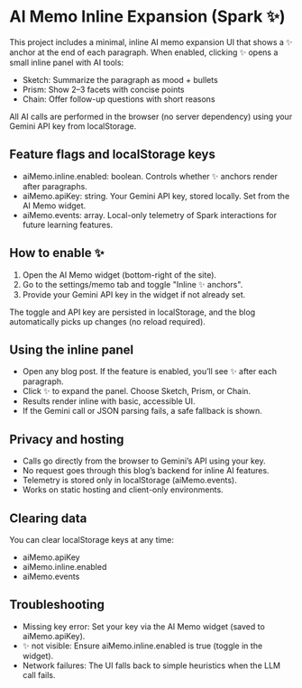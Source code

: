 # AI Memo Inline Expansion (Spark ✨)

This project includes a minimal, inline AI memo expansion UI that shows a ✨ anchor at the end of each paragraph. When enabled, clicking ✨ opens a small inline panel with AI tools:

- Sketch: Summarize the paragraph as mood + bullets
- Prism: Show 2–3 facets with concise points
- Chain: Offer follow-up questions with short reasons

All AI calls are performed in the browser (no server dependency) using your Gemini API key from localStorage.

## Feature flags and localStorage keys

- aiMemo.inline.enabled: boolean. Controls whether ✨ anchors render after paragraphs.
- aiMemo.apiKey: string. Your Gemini API key, stored locally. Set from the AI Memo widget.
- aiMemo.events: array. Local-only telemetry of Spark interactions for future learning features.

## How to enable ✨

1. Open the AI Memo widget (bottom-right of the site).
2. Go to the settings/memo tab and toggle "Inline ✨ anchors".
3. Provide your Gemini API key in the widget if not already set.

The toggle and API key are persisted in localStorage, and the blog automatically picks up changes (no reload required).

## Using the inline panel

- Open any blog post. If the feature is enabled, you’ll see ✨ after each paragraph.
- Click ✨ to expand the panel. Choose Sketch, Prism, or Chain.
- Results render inline with basic, accessible UI.
- If the Gemini call or JSON parsing fails, a safe fallback is shown.

## Privacy and hosting

- Calls go directly from the browser to Gemini’s API using your key.
- No request goes through this blog’s backend for inline AI features.
- Telemetry is stored only in localStorage (aiMemo.events).
- Works on static hosting and client-only environments.

## Clearing data

You can clear localStorage keys at any time:

- aiMemo.apiKey
- aiMemo.inline.enabled
- aiMemo.events

## Troubleshooting

- Missing key error: Set your key via the AI Memo widget (saved to aiMemo.apiKey).
- ✨ not visible: Ensure aiMemo.inline.enabled is true (toggle in the widget).
- Network failures: The UI falls back to simple heuristics when the LLM call fails.

